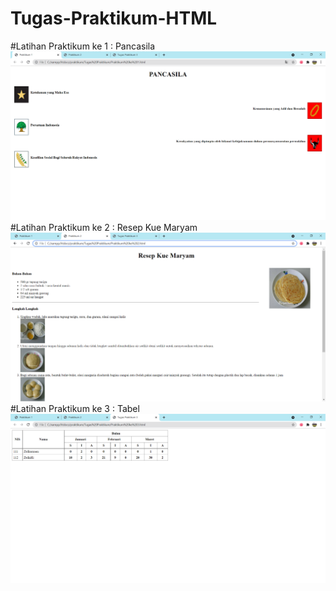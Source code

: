 # Tugas-Praktikum-HTML

#Latihan Praktikum ke 1 : Pancasila
![Alt Teks](https://github.com/SyahrenMaulana/Tugas-Praktikum/blob/main/SS%20Praktikum%20ke%201.png)
#Latihan Praktikum ke 2 : Resep Kue Maryam
![Alt Teks](https://github.com/SyahrenMaulana/Tugas-Praktikum/blob/main/SS%20Praktikum%20ke%202.png)
#Latihan Praktikum ke 3 : Tabel
![Alt Teks](https://github.com/SyahrenMaulana/Tugas-Praktikum/blob/main/SS%20Praktikum%20ke%203.png)
